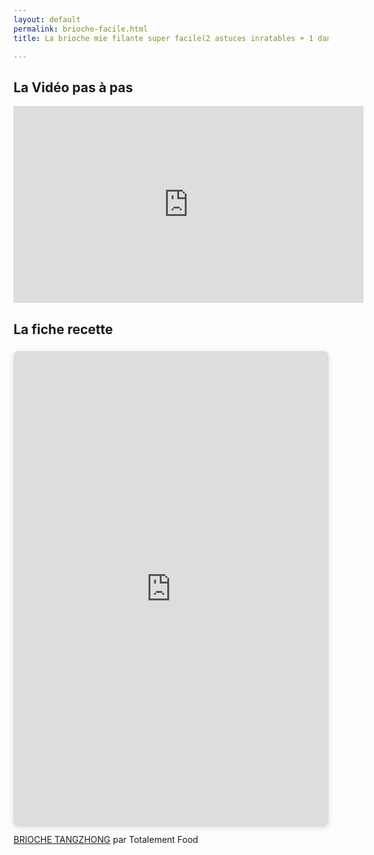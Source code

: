```yaml
---
layout: default
permalink: brioche-facile.html
title: La brioche mie filante super facile(2 astuces inratables + 1 dans la fiche recette)

---
```


## La Vidéo pas à pas

<iframe width="560" height="315" src="https://www.youtube.com/embed/bUyoMC5yLS4" title="YouTube video player" frameborder="0" allow="accelerometer; autoplay; clipboard-write; encrypted-media; gyroscope; picture-in-picture" allowfullscreen></iframe>

## La fiche recette

<div style="position: relative; width: 100%; height: 0; padding-top: 141.4286%;
 padding-bottom: 48px; box-shadow: 0 2px 8px 0 rgba(63,69,81,0.16); margin-top: 1.6em; margin-bottom: 0.9em; overflow: hidden;
 border-radius: 8px; will-change: transform;">
  <iframe loading="lazy" style="position: absolute; width: 100%; height: 100%; top: 0; left: 0; border: none; padding: 0;margin: 0;"
    src="https:&#x2F;&#x2F;www.canva.com&#x2F;design&#x2F;DAFHTnhEztg&#x2F;view?embed" allowfullscreen="allowfullscreen" allow="fullscreen">
  </iframe>
</div>
<a href="https:&#x2F;&#x2F;www.canva.com&#x2F;design&#x2F;DAFHTnhEztg&#x2F;view?utm_content=DAFHTnhEztg&amp;utm_campaign=designshare&amp;utm_medium=embeds&amp;utm_source=link" target="_blank" rel="noopener">BRIOCHE TANGZHONG</a>  par Totalement Food